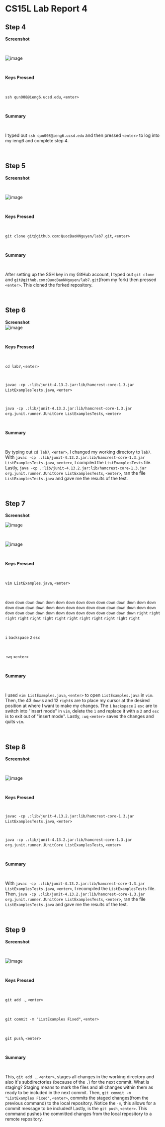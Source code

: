 # CS15L Lab Report 4
## Step 4
**Screenshot**

<br/>

![image](https://github.com/QuocBaoNNguyen/cse15l-lab-reports/assets/156359008/c87c18a4-ee96-4240-898c-551f9835c2f2)

<br/>

**Keys Pressed**

<br/>

`ssh qun008@ieng6.ucsd.edu`, `<enter>`

<br/>

**Summary**

<br/>

I typed out `ssh qun008@ieng6.ucsd.edu` and then pressed `<enter>` to log into my ieng6 and complete step 4.

<br/>

## Step 5

**Screenshot**

<br/>

![image](https://github.com/QuocBaoNNguyen/cse15l-lab-reports/assets/156359008/8f39987b-782f-416b-b286-7137acf4b535)

<br/>

**Keys Pressed**

<br/>

`git clone git@github.com:QuocBaoNNguyen/lab7.git`, `<enter>`

<br/>

**Summary**

<br/>

After setting up the SSH key in my GitHub account, I typed out 
`git clone` and `git@github.com:QuocBaoNNguyen/lab7.git`(from my fork) then pressed `<enter>`. This cloned the forked repository.

<br/>

## Step 6
**Screenshot**
<br/>
![image](https://github.com/QuocBaoNNguyen/cse15l-lab-reports/assets/156359008/8317f078-2700-4c7f-b81f-b619b9d87a9e)


<br/>

**Keys Pressed**

<br/>

`cd lab7`, `<enter>`

<br/>

`javac -cp .:lib/junit-4.13.2.jar:lib/hamcrest-core-1.3.jar ListExamplesTests.java`, `<enter>`

<br/>

`java -cp .:lib/junit-4.13.2.jar:lib/hamcrest-core-1.3.jar org.junit.runner.JUnitCore ListExamplesTests`, `<enter>`

<br/>

**Summary**

<br/>

By typing out `cd lab7`, `<enter>`, I changed my working directory to `lab7`. With `javac -cp .:lib/junit-4.13.2.jar:lib/hamcrest-core-1.3.jar ListExamplesTests.java`, `<enter>`, I compiled the `ListExamplesTests` file. Lastly, `java -cp .:lib/junit-4.13.2.jar:lib/hamcrest-core-1.3.jar org.junit.runner.JUnitCore ListExamplesTests`, `<enter>`, ran the file `ListExamplesTests.java` and gave me the results of the test.

<br/>

## Step 7
**Screenshot**
<br/>

![image](https://github.com/QuocBaoNNguyen/cse15l-lab-reports/assets/156359008/6f043cd9-9307-4428-8758-7a6baf14c0f0)

<br/>


![image](https://github.com/QuocBaoNNguyen/cse15l-lab-reports/assets/156359008/66dba0f9-1b4b-4750-b493-e905fae3ec7f)

<br/>

**Keys Pressed**

<br/>

`vim ListExamples.java`, `<enter>`

<br/>

`down` `down` `down` `down` `down` `down` `down` `down` `down` `down` `down` `down` `down` `down` `down` `down` `down` `down` `down` `down` `down` `down` `down` `down` `down` `down` `down` `down` `down` `down` `down` `down` `down` `down` `down` `down` `down` `down` `down` `down` `down` `down` `down` `right` `right` `right` `right` `right` `right` `right` `right` `right` `right` `right` `right` `right` 

<br/>

`i` `backspace` `2` `esc`

<br/>

`:wq` `<enter>`

<br>

**Summary**

<br/>

I used `vim ListExamples.java`, `<enter>` to open `ListExamples.java` in `vim`. Then, the 43 `down`s and 12 `right`s are to place my cursor at the desired position at where I want to make my changes. The `i` `backspace` `2` `esc` are to switch into "insert mode" in `vim`, delete the `1` and replace it with a `2` and `esc` is to exit out of "insert mode". Lastly, `:wq` `<enter>` saves the changes and quits `vim`.

<br/>

## Step 8

**Screenshot**

<br/>

![image](https://github.com/QuocBaoNNguyen/cse15l-lab-reports/assets/156359008/4bc9b3dc-77fa-4671-8b6b-8e3b06a96c17)


<br/>

 **Keys Pressed**

<br/>

`javac -cp .:lib/junit-4.13.2.jar:lib/hamcrest-core-1.3.jar ListExamplesTests.java`, `<enter>`

<br/>

`java -cp .:lib/junit-4.13.2.jar:lib/hamcrest-core-1.3.jar org.junit.runner.JUnitCore ListExamplesTests`, `<enter>`

<br/>

**Summary**

<br/>

With `javac -cp .:lib/junit-4.13.2.jar:lib/hamcrest-core-1.3.jar ListExamplesTests.java`, `<enter>`, I recompiled the `ListExamplesTests` file. Then, `java -cp .:lib/junit-4.13.2.jar:lib/hamcrest-core-1.3.jar org.junit.runner.JUnitCore ListExamplesTests`, `<enter>`, ran the file `ListExamplesTests.java` and gave me the results of the test.

<br/>

## Step 9
**Screenshot**

<br/>

![image](https://github.com/QuocBaoNNguyen/cse15l-lab-reports/assets/156359008/f63d0302-1800-4b75-93a0-19b1306c9ebc)

<br/>

**Keys Pressed**

<br/>

`git add .`, `<enter>`

<br/>

`git commit -m "ListExamples Fixed"`, `<enter>`

<br/>

`git push`, `<enter>`

<br/>

**Summary**

<br/>

This, `git add .`, `<enter>`, stages all changes in the working directory and also it's subdirectories (because of the `.`) for the next commit. What is staging? Staging means to mark the files and all changes within them as ready to be included in the next commit. Then, `git commit -m "ListExamples Fixed"`, `<enter>`, commits the staged changes(from the previous command) to the local repository. Notice the `-m`, this allows for a commit message to be included! Lastly, is the `git push`, `<enter>`. This command pushes the committed changes from the local repository to a remote repository.










